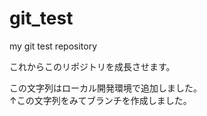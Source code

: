 # git_test
my git test repository

これからこのリポジトリを成長させます。

この文字列はローカル開発環境で追加しました。  
↑この文字列をみてブランチを作成しました。
<!-- # 空白2文字で改行が抜けていました。-->
<!-- markdownのコメント行はHTMLと同じです -->
